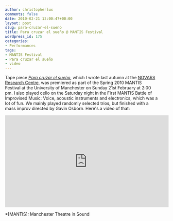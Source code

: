 ```yaml
---
author: christopherlux
comments: false
date: 2010-02-21 13:00:47+00:00
layout: post
slug: para-cruzar-el-sueno
title: Para cruzar el sueño @ MANTIS Festival
wordpress_id: 175
categories:
- Performances
tags:
- MANTIS Festival
- Para cruzar el sueño
- video
---
```


Tape piece [_Para cruzar el sueño_](/2010/02/para-cruzar-el-sueno-2/), which I wrote last autumn at the [NOVARS Research Centre](http://www.novars.manchester.ac.uk), was premiered as part of the Spring 2010 MANTIS Festival at the University of Manchester on Sunday 21st February at 2:00 pm. I also played cello on the Saturday night in the First MANTIS Battle of Improvised Music: Voice, acoustic instruments and electronics, which was a lot of fun. We mainly played randomly selected trios, but finished with a mass improv directed by Gavin Osborn. Here's a video of that:

<p class="embed-container"><iframe src="https://player.vimeo.com/video/9698203" width="538" height="303" frameborder="0" webkitallowfullscreen mozallowfullscreen allowfullscreen></iframe></p>

  *[MANTIS]: Manchester Theatre in Sound
